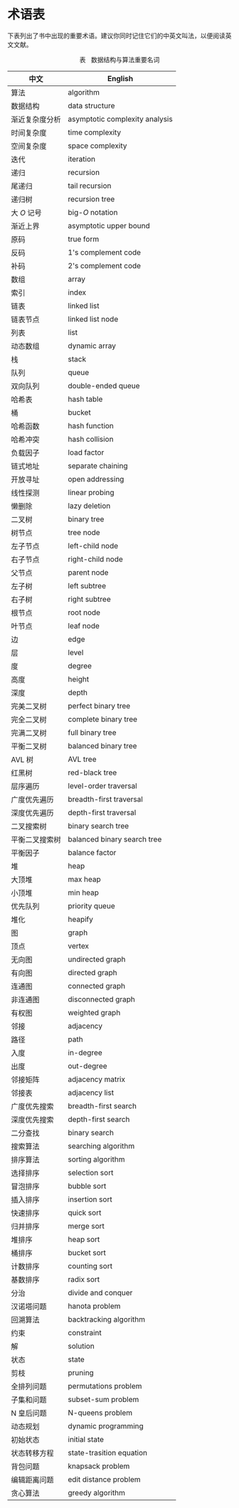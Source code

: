 # 术语表

下表列出了书中出现的重要术语。建议你同时记住它们的中英文叫法，以便阅读英文文献。

<p align="center"> 表 <id> &nbsp; 数据结构与算法重要名词 </p>

| 中文           | English                        |
| -------------- | ------------------------------ |
| 算法           | algorithm                      |
| 数据结构       | data structure                 |
| 渐近复杂度分析 | asymptotic complexity analysis |
| 时间复杂度     | time complexity                |
| 空间复杂度     | space complexity               |
| 迭代           | iteration                      |
| 递归           | recursion                      |
| 尾递归         | tail recursion                 |
| 递归树         | recursion tree                 |
| 大 $O$ 记号    | big-$O$ notation               |
| 渐近上界       | asymptotic upper bound         |
| 原码           | true form                      |
| 反码           | 1's complement code            |
| 补码           | 2's complement code            |
| 数组           | array                          |
| 索引           | index                          |
| 链表           | linked list                    |
| 链表节点       | linked list node                |
| 列表           | list                           |
| 动态数组       | dynamic array                  |
| 栈             | stack                          |
| 队列           | queue                          |
| 双向队列       | double-ended queue             |
| 哈希表         | hash table                     |
| 桶             | bucket                         |
| 哈希函数       | hash function                  |
| 哈希冲突       | hash collision                 |
| 负载因子       | load factor                    |
| 链式地址       | separate chaining              |
| 开放寻址       | open addressing                |
| 线性探测       | linear probing                 |
| 懒删除         | lazy deletion                  |
| 二叉树         | binary tree                    |
| 树节点         | tree node                      |
| 左子节点       | left-child node                |
| 右子节点       | right-child node               |
| 父节点         | parent node                    |
| 左子树         | left subtree                   |
| 右子树         | right subtree                  |
| 根节点         | root node                      |
| 叶节点         | leaf node                      |
| 边             | edge                           |
| 层             | level                          |
| 度             | degree                         |
| 高度           | height                         |
| 深度           | depth                          |
| 完美二叉树     | perfect binary tree            |
| 完全二叉树     | complete binary tree           |
| 完满二叉树     | full binary tree               |
| 平衡二叉树     | balanced binary tree           |
| AVL 树        | AVL tree                       |
| 红黑树         | red-black tree                |
| 层序遍历       | level-order traversal          |
| 广度优先遍历   | breadth-first traversal        |
| 深度优先遍历   | depth-first traversal          |
| 二叉搜索树     | binary search tree             |
| 平衡二叉搜索树 | balanced binary search tree    |
| 平衡因子       | balance factor                 |
| 堆             | heap                           |
| 大顶堆         | max heap                       |
| 小顶堆         | min heap                       |
| 优先队列       | priority queue                 |
| 堆化           | heapify                        |
| 图             | graph                          |
| 顶点           | vertex                         |
| 无向图         | undirected graph               |
| 有向图         | directed graph                 |
| 连通图         | connected graph                |
| 非连通图       | disconnected graph             |
| 有权图         | weighted graph                 |
| 邻接           | adjacency                      |
| 路径           | path                           |
| 入度           | in-degree                      |
| 出度           | out-degree                     |
| 邻接矩阵       | adjacency matrix               |
| 邻接表         | adjacency list                 |
| 广度优先搜索   | breadth-first search           |
| 深度优先搜索   | depth-first search             |
| 二分查找       | binary search                  |
| 搜索算法       | searching algorithm            |
| 排序算法       | sorting algorithm              |
| 选择排序       | selection sort                 |
| 冒泡排序       | bubble sort                    |
| 插入排序       | insertion sort                 |
| 快速排序       | quick sort                     |
| 归并排序       | merge sort                     |
| 堆排序         | heap sort                      |
| 桶排序         | bucket sort                    |
| 计数排序       | counting sort                  |
| 基数排序       | radix sort                     |
| 分治           | divide and conquer             |
| 汉诺塔问题     | hanota problem                 |
| 回溯算法       | backtracking algorithm         |
| 约束           | constraint                     |
| 解             | solution                       |
| 状态           | state                          |
| 剪枝           | pruning                        |
| 全排列问题     | permutations problem           |
| 子集和问题     | subset-sum problem             |
| N 皇后问题     | N-queens problem               |
| 动态规划       | dynamic programming            |
| 初始状态       | initial state                  |
| 状态转移方程   | state-trasition equation       |
| 背包问题       | knapsack problem               |
| 编辑距离问题   | edit distance problem          |
| 贪心算法       | greedy algorithm               |
